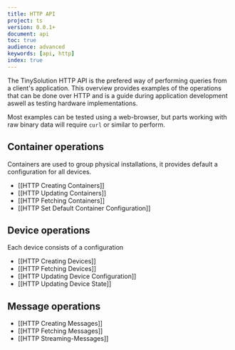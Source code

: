 ```yaml
---
title: HTTP API
project: ts
version: 0.0.1+
document: api
toc: true
audience: advanced
keywords: [api, http]
index: true
---
```


The TinySolution HTTP API is the prefered way of performing queries
from a client's application. This overview provides examples of the
operations that can be done over HTTP and is a guide during
application development aswell as testing hardware implementations.

Most examples can be tested using a web-browser, but parts working
with raw binary data will require `curl` or similar to perform.


## Container operations

Containers are used to group physical installations, it provides
default a configuration for all devices.

* [[HTTP Creating Containers]]
* [[HTTP Updating Containers]]
* [[HTTP Fetching Containers]]
* [[HTTP Set Default Container Configuration]]

## Device operations

Each device consists of a configuration

* [[HTTP Creating Devices]]
* [[HTTP Fetching Devices]]
* [[HTTP Updating Device Configuration]]
* [[HTTP Updating Device State]]

## Message operations

* [[HTTP Creating Messages]]
* [[HTTP Fetching Messages]]
* [[HTTP Streaming-Messages]]

